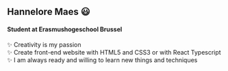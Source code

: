 ## Hannelore Maes :smiley:

#### Student at Erasmushogeschool Brussel

:sparkles: Creativity is my passion <br/>
:sparkles: Create front-end website with HTML5 and CSS3 or with React Typescript <br/>
:sparkles: I am always ready and willing to learn new things and techniques
